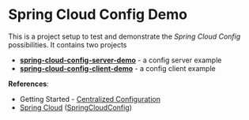 # Spring Cloud Config Demo

This is a project setup to test and demonstrate the _Spring Cloud Config_ possibilities. It contains two projects
* **[spring-cloud-config-server-demo](spring-cloud-config-server-demo)** - a config server example
* **[spring-cloud-config-client-demo](spring-cloud-config-client-demo)** - a config client example


**References**:
* Getting Started - [Centralized Configuration](https://spring.io/guides/gs/centralized-configuration/)
* [Spring Cloud](http://projects.spring.io/spring-cloud/) ([SpringCloudConfig](http://cloud.spring.io/spring-cloud-static/Dalston.SR1/#_spring_cloud_config))
